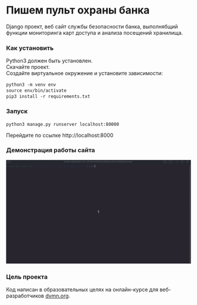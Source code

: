 # Пишем пульт охраны банка
Django проект, веб сайт службы безопасности банка, выполнябщий функции мониторинга карт доступа и анализа посещений хранилища.


### Как установить
Python3 должен быть установлен.  
Скачайте проект.  
Создайте виртуальное окружение и установите зависимости:

```commandline
python3 -m venv env
source env/bin/activate
pip3 install -r requirements.txt
```


### Запуск
```commandline
python3 manage.py runserver localhost:80000
```
Перейдите по ссылке http://localhost:8000


### Демонстрация работы сайта
![](https://github.com/Skripko-A/django-orm-watching-storage/blob/master/django-orm-watching-storage-demo.gif)
### Цель проекта
Код написан в образовательных целях на онлайн-курсе для веб-разработчиков [dvmn.org](https://dvmn.org/).